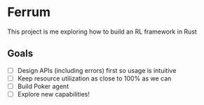 # Ferrum

This project is me exploring how to build an RL framework in Rust

## Goals

- [ ] Design APIs (including errors) first so usage is intuitive
- [ ] Keep resource utilization as close to 100% as we can
- [ ] Build Poker agent
- [ ] Explore new capabilities!